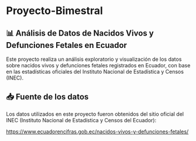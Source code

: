 # Proyecto-Bimestral

## 📊 Análisis de Datos de Nacidos Vivos y Defunciones Fetales en Ecuador

Este proyecto realiza un análisis exploratorio y visualización de los datos sobre nacidos vivos y defunciones fetales registrados en Ecuador, con base en las estadísticas oficiales del Instituto Nacional de Estadística y Censos (INEC).

## 📥 Fuente de los datos

Los datos utilizados en este proyecto fueron obtenidos del sitio oficial del INEC (Instituto Nacional de Estadística y Censos del Ecuador):

https://www.ecuadorencifras.gob.ec/nacidos-vivos-y-defunciones-fetales/
